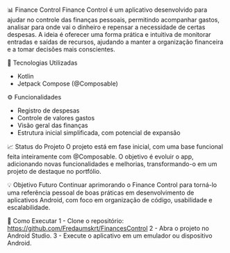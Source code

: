 📊 Finance Control
Finance Control é um aplicativo desenvolvido para ajudar no controle das finanças pessoais, permitindo acompanhar gastos, analisar para onde vai o dinheiro e repensar a necessidade de certas despesas.
A ideia é oferecer uma forma prática e intuitiva de monitorar entradas e saídas de recursos, ajudando a manter a organização financeira e a tomar decisões mais conscientes.

🚀 Tecnologias Utilizadas
- Kotlin
- Jetpack Compose (@Composable)

⚙️ Funcionalidades
- Registro de despesas
- Controle de valores gastos
- Visão geral das finanças
- Estrutura inicial simplificada, com potencial de expansão

📈 Status do Projeto
O projeto está em fase inicial, com uma base funcional feita inteiramente com @Composable. O objetivo é evoluir o app, adicionando novas funcionalidades e melhorias, transformando-o em um projeto de destaque no portfólio.

💡 Objetivo Futuro
Continuar aprimorando o Finance Control para torná-lo uma referência pessoal de boas práticas em desenvolvimento de aplicativos Android, com foco em organização de código, usabilidade e escalabilidade.

📌 Como Executar
1 - Clone o repositório: https://github.com/Fredaumskrt/FinancesControl
2 - Abra o projeto no Android Studio.
3 - Execute o aplicativo em um emulador ou dispositivo Android.
